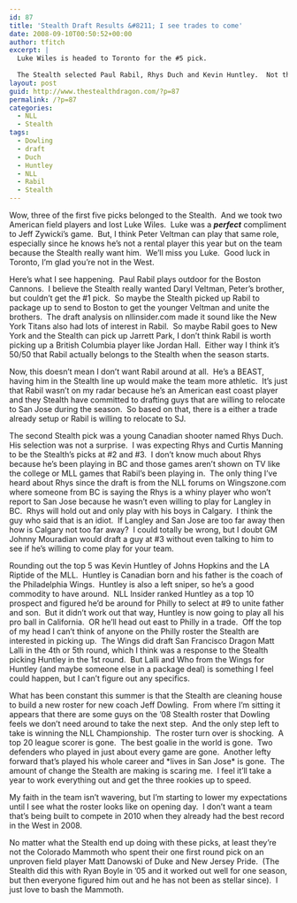 ```yaml
---
id: 87
title: 'Stealth Draft Results &#8211; I see trades to come'
date: 2008-09-10T00:50:52+00:00
author: tfitch
excerpt: |
  Luke Wiles is headed to Toronto for the #5 pick.
  
  The Stealth selected Paul Rabil, Rhys Duch and Kevin Huntley.  Not the three I expected and maybe not the three that'll he around by opening day...
layout: post
guid: http://www.thestealthdragon.com/?p=87
permalink: /?p=87
categories:
  - NLL
  - Stealth
tags:
  - Dowling
  - draft
  - Duch
  - Huntley
  - NLL
  - Rabil
  - Stealth
---
```

Wow, three of the first five picks belonged to the Stealth.  And we took two American field players and lost Luke Wiles.  Luke was a _**perfect**_ compliment to Jeff Zywicki&#8217;s game.  But, I think Peter Veltman can play that same role, especially since he knows he&#8217;s not a rental player this year but on the team because the Stealth really want him.  We&#8217;ll miss you Luke.  Good luck in Toronto, I&#8217;m glad you&#8217;re not in the West.

Here&#8217;s what I see happening.  Paul Rabil plays outdoor for the Boston Cannons.  I believe the Stealth really wanted Daryl Veltman, Peter&#8217;s brother, but couldn&#8217;t get the #1 pick.  So maybe the Stealth picked up Rabil to package up to send to Boston to get the younger Veltman and unite the brothers.  The draft analysis on nllinsider.com made it sound like the New York Titans also had lots of interest in Rabil.  So maybe Rabil goes to New York and the Stealth can pick up Jarrett Park, I don&#8217;t think Rabil is worth picking up a British Columbia player like Jordan Hall.  Either way I think it&#8217;s 50/50 that Rabil actually belongs to the Stealth when the season starts.

Now, this doesn&#8217;t mean I don&#8217;t want Rabil around at all.  He&#8217;s a BEAST, having him in the Stealth line up would make the team more athletic.  It&#8217;s just that Rabil wasn&#8217;t on my radar because he&#8217;s an American east coast player and they Stealth have committed to drafting guys that are willing to relocate to San Jose during the season.  So based on that, there is a either a trade already setup or Rabil is willing to relocate to SJ.

The second Stealth pick was a young Canadian shooter named Rhys Duch.  His selection was not a surprise.  I was expecting Rhys and Curtis Manning to be the Stealth&#8217;s picks at #2 and #3.  I don&#8217;t know much about Rhys because he&#8217;s been playing in BC and those games aren&#8217;t shown on TV like the college or MLL games that Rabil&#8217;s been playing in.  The only thing I&#8217;ve heard about Rhys since the draft is from the NLL forums on Wingszone.com where someone from BC is saying the Rhys is a whiny player who won&#8217;t report to San Jose because he wasn&#8217;t even willing to play for Langley in BC.  Rhys will hold out and only play with his boys in Calgary.  I think the guy who said that is an idiot.  If Langley and San Jose are too far away then how is Calgary not too far away?  I could totally be wrong, but I doubt GM Johnny Mouradian would draft a guy at #3 without even talking to him to see if he&#8217;s willing to come play for your team.

Rounding out the top 5 was Kevin Huntley of Johns Hopkins and the LA Riptide of the MLL.  Huntley is Canadian born and his father is the coach of the Philadelphia Wings.  Huntley is also a left sniper, so he&#8217;s a good commodity to have around.  NLL Insider ranked Huntley as a top 10 prospect and figured he&#8217;d be around for Philly to select at #9 to unite father and son.  But it didn&#8217;t work out that way, Huntley is now going to play all his pro ball in California.  OR he&#8217;ll head out east to Philly in a trade.  Off the top of my head I can&#8217;t think of anyone on the Philly roster the Stealth are interested in picking up.  The Wings did draft San Francisco Dragon Matt Lalli in the 4th or 5th round, which I think was a response to the Stealth picking Huntley in the 1st round.  But Lalli and Who from the Wings for Huntley (and maybe someone else in a package deal) is something I feel could happen, but I can&#8217;t figure out any specifics.

What has been constant this summer is that the Stealth are cleaning house to build a new roster for new coach Jeff Dowling.  From where I&#8217;m sitting it appears that there are some guys on the &#8217;08 Stealth roster that Dowling feels we don&#8217;t need around to take the next step.  And the only step left to take is winning the NLL Championship.  The roster turn over is shocking.  A top 20 league scorer is gone.  The best goalie in the world is gone.  Two defenders who played in just about every game are gone.  Another lefty forward that&#8217;s played his whole career and \*lives in San Jose\* is gone.  The amount of change the Stealth are making is scaring me.  I feel it&#8217;ll take a year to work everything out and get the three rookies up to speed.

My faith in the team isn&#8217;t wavering, but I&#8217;m starting to lower my expectations until I see what the roster looks like on opening day.  I don&#8217;t want a team that&#8217;s being built to compete in 2010 when they already had the best record in the West in 2008.

No matter what the Stealth end up doing with these picks, at least they&#8217;re not the Colorado Mammoth who spent their one first round pick on an unproven field player Matt Danowski of Duke and New Jersey Pride.  (The Stealth did this with Ryan Boyle in &#8217;05 and it worked out well for one season, but then everyone figured him out and he has not been as stellar since).  I just love to bash the Mammoth.